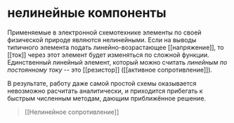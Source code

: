 # нелинейные компоненты

Применяемые в электронной схемотехнике элементы по своей физической природе являются нелинейными. Если на выводы типичного элемента подать линейно-возрастающее [[напряжение]], то [[ток]] через этот элемент   будет изменяться по сложной функции. Единственный линейный элемент, который можно считать *линейным по постоянному току* -- это [[резистор]] ([[активное сопротивление]]).

В результате, работу даже самой простой схемы оказывается невозможно расчитать аналитически, и приходится прибегать к быстрым численным методам, дающим приближённое решение.

> [[Нелинейное сопротивление]]
